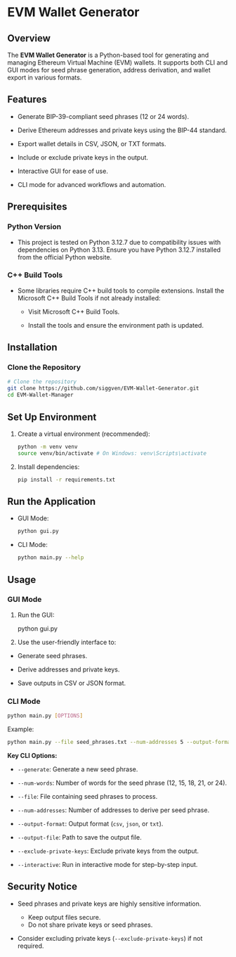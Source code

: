 # EVM Wallet Generator

## Overview

The **EVM Wallet Generator** is a Python-based tool for generating and managing Ethereum Virtual Machine (EVM) wallets. It supports both CLI and GUI modes for seed phrase generation, address derivation, and wallet export in various formats.

## Features

- Generate BIP-39-compliant seed phrases (12 or 24 words).

- Derive Ethereum addresses and private keys using the BIP-44 standard.

- Export wallet details in CSV, JSON, or TXT formats.

- Include or exclude private keys in the output.

- Interactive GUI for ease of use.

- CLI mode for advanced workflows and automation.

## Prerequisites

### Python Version

- This project is tested on Python 3.12.7 due to compatibility issues with dependencies on Python 3.13. Ensure you have Python 3.12.7 installed from the official Python website.

### C++ Build Tools

- Some libraries require C++ build tools to compile extensions. Install the Microsoft C++ Build Tools if not already installed:

  - Visit Microsoft C++ Build Tools.

  - Install the tools and ensure the environment path is updated.

## Installation

### Clone the Repository

```bash
# Clone the repository
git clone https://github.com/siggven/EVM-Wallet-Generator.git
cd EVM-Wallet-Manager
```

## Set Up Environment

1. Create a virtual environment (recommended):

   ```bash
   python -m venv venv
   source venv/bin/activate # On Windows: venv\Scripts\activate
   ```

2. Install dependencies:
   ```bash
   pip install -r requirements.txt
   ```

## Run the Application

- GUI Mode:
  ```bash
  python gui.py
  ```
- CLI Mode:
  ```bash
  python main.py --help
  ```

## Usage

### GUI Mode

1. Run the GUI:

   python gui.py

2. Use the user-friendly interface to:

- Generate seed phrases.

- Derive addresses and private keys.

- Save outputs in CSV or JSON format.

### CLI Mode

```bash
python main.py [OPTIONS]
```

Example:

```bash
python main.py --file seed_phrases.txt --num-addresses 5 --output-format csv --output-file wallets.csv
```

**Key CLI Options:**

- `--generate`: Generate a new seed phrase.

- `--num-words`: Number of words for the seed phrase (12, 15, 18, 21, or 24).

- `--file`: File containing seed phrases to process.

- `--num-addresses`: Number of addresses to derive per seed phrase.

- `--output-format`: Output format (`csv`, `json`, or `txt`).

- `--output-file`: Path to save the output file.

- `--exclude-private-keys`: Exclude private keys from the output.

- `--interactive`: Run in interactive mode for step-by-step input.

## Security Notice

- Seed phrases and private keys are highly sensitive information.

  - Keep output files secure.
  - Do not share private keys or seed phrases.

- Consider excluding private keys (`--exclude-private-keys`) if not required.

